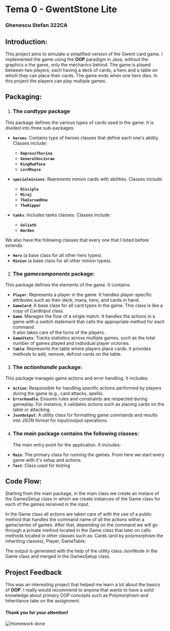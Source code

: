 # Tema 0 - GwentStone Lite
### Ghenescu Stefan 322CA


## Introduction:

This project aims to simulate a simplified version of the Gwent card game. I implemented
the game using the **OOP** paradigm in Java, without the graphics o the game, only the mechanics
behind. The game is played between two players, each having a deck of cards, a hero and a table
on which they can place their cards. The game ends when one hero dies.
In this project the players can play multiple games.

## Packaging:

1. ###  The _cardtype_ package
This package defines the various types of cards used in the game.
It is divided into three sub-packages:

- **`heroes`**:
  Contains type of heroes classes that define each one's ability. Classes include:
    - **`EmpressThorina`**
    - **`GeneralKocioraw`**
    - **`KingMudface`**
    - **`LordRoyce`**  
  

- **`specialminions`**:
  Represents minion cards with abilities. Classes include:
    - **`Disciple`**
    - **`Miraj`**
    - **`TheCursedOne`**
    - **`TheRipper`**

- **`tanks`**:
  Includes tanks classes. Classes include:
    - **`Goliath`**
    - **`Warden`**

We also have the following classes that every one that I listed before extends:
  - **`Hero`** (a base class for all other hero types).
  - **`Minion`** (a base class for all other minion types).

   
2. ### The _**gamecomponents**_ package:
This package defines the elements of the game. It contains:
- **`Player`**:
  Represents a player in the game. It handles player-specific attributes such as their deck, mana, hero, and cards in hand.
- **`GameCard`**:
  A base class for all card types in the game. This class is like a copy of CardInput class.
- **`Game`**:
  Manages the flow of a single match. It handles the actions in a game with a switch statement that calls the appropriate method for each command.  
  It also takes care of the turns of the players.
- **`GameStats`**:
  Tracks statistics across multiple games, such as the total number of games played and individual player victories.
- **`Table`**:
  Represents the table where players place cards. It provides methods to add, remove, defrost cards on the table.

3. ### The _actionhandle_ package:
This package manages game actions and error handling. It includes:
- **`Action`**: Responsible for handling specific actions performed by players during the game (e.g., card attacks, spells).
- **`ErrorHandle`**: Ensures rules and constraints are respected during gameplay. For instance, it validates actions such as placing cards on the table or attacking.
- **`JsonOutput`**: A utility class for formatting game commands and results into JSON format for input/output operations.

4. ### The _main_ package contains the following classes:
    The main entry point for the application. It includes:
- **`Main`**:
  The primary class for running the games. From here we start every game with it's setup and actions.
- **`Test`**:
  Class used for testing


## Code Flow:
Starting from the main package, in the main class we create an instace of the
GamesSetup class in which we create instances of the Game class for each of
the games received in the input.

In the Game class all actions are taken care of with the use of a public method
that handles the command name of all the actions within a game/series of games.
After that, depending on the command we will go through a private method
located in the Game class that later on calls methods located in other classes
such as: Cards (and by polymorphism the inheriting classes), Player, GameTable.

The output is generated with the help of the utility class JsonNode in the
Game class and merged in the GamesSetup class.

## Project Feedback

This was an interesting project that helped me learn a lot about the basics
of **OOP**. I really would recommend to anyone that wants to have a solid
knowledge about primary OOP concepts such as Polymorphism and Inheritance
take on the assignment.
#### Thank you for your attention!

![Homework done](https://media.tenor.com/9qooEZ2uscQAAAAM/sleepy-tom-and-jerry.gif)

